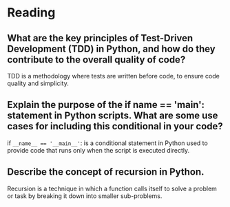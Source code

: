 # Reading

## What are the key principles of Test-Driven Development (TDD) in Python, and how do they contribute to the overall quality of code?
TDD is a methodology where tests are written before code, to ensure code quality and simplicity.
## Explain the purpose of the if __name__ == '__main__': statement in Python scripts. What are some use cases for including this conditional in your code?

if `__name__ == '__main__'`: is a conditional statement in Python used to provide code that runs only when the script is executed directly.
## Describe the concept of recursion in Python.
Recursion is a technique in which a function calls itself to solve a problem or task by breaking it down into smaller sub-problems.